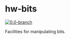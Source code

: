 # hw-bits
[![0.0-branch](https://circleci.com/gh/haskell-works/hw-bits/tree/0.0-branch.svg?style=svg)](https://circleci.com/gh/haskell-works/hw-bits/tree/0.0-branch)

Facilities for manipulating bits.
